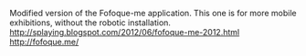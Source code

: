 Modified version of the Fofoque-me application. This one is for more mobile exhibitions, without the robotic installation.<br>
http://splaying.blogspot.com/2012/06/fofoque-me-2012.html<br>
http://fofoque.me/
